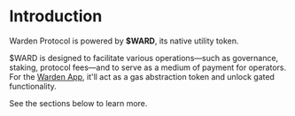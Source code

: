﻿---
sidebar_position: 1
---

# Introduction

Warden Protocol is powered by **$WARD**, its native utility token.

$WARD is designed to facilitate various operations—such as governance, staking, protocol fees—and to serve as a medium of payment for operators. For the [Warden App](/learn/glossary#warden-app), it'll act as a gas abstraction token and unlock gated functionality. 

See the sections below to learn more.
